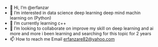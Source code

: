 - 👋 Hi, I’m @erfanzar
- 👀 I’m interested in data science deep learning deep mind machin learning on (Python)
- 🌱 I’m currently learning c++
- 💞️ I’m looking to collaborate on improve my skill on deep learning and ai more and more i been learning and searching for this topic for 2 years
- 📫 How to reach me Email erfanzare82@yahoo.com

<!---
erfanzar/erfanzar is a ✨ special ✨ repository because its `README.md` (this file) appears on your GitHub profile.
You can click the Preview link to take a look at your changes.
--->
